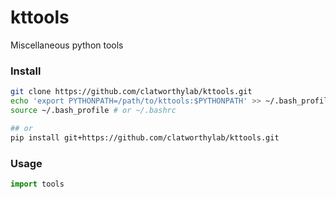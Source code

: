 # kttools
Miscellaneous python tools


### Install
```bash
git clone https://github.com/clatworthylab/kttools.git
echo 'export PYTHONPATH=/path/to/kttools:$PYTHONPATH' >> ~/.bash_profile # or ~/.bashrc
source ~/.bash_profile # or ~/.bashrc

## or
pip install git+https://github.com/clatworthylab/kttools.git
```

### Usage
```python
import tools
```

